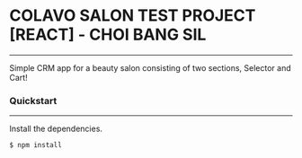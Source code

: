 # COLAVO SALON TEST PROJECT [REACT] - CHOI BANG SIL

---

Simple CRM app for a beauty salon consisting of two sections, Selector and Cart!

### Quickstart

---

Install the dependencies.

```sh
$ npm install
```
